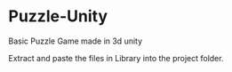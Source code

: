 # Puzzle-Unity
Basic Puzzle Game made in 3d unity


Extract and paste the files in Library into the project folder.

